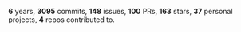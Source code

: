 **6** years, **3095** commits, **148** issues, **100** PRs, **163** stars, **37** personal projects, **4** repos contributed to.
